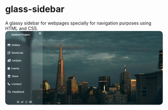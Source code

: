# glass-sidebar
A glassy sidebar for webpages specially for navigation purposes using HTML and CSS.
<br>
<img src="glass-sidebar.png"  style="border-radius:10px">
